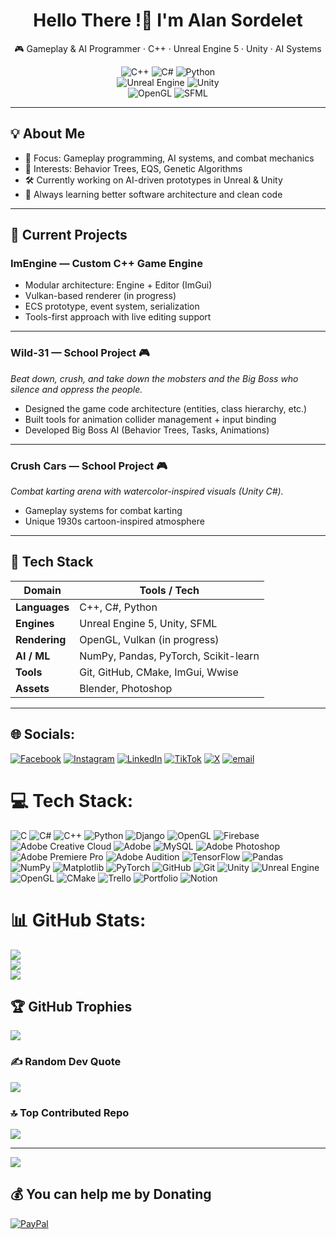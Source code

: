 <div align="center">

# Hello There !👋 I'm Alan Sordelet  
🎮 Gameplay & AI Programmer · C++ · Unreal Engine 5 · Unity · AI Systems  

![C++](https://img.shields.io/badge/C++-17%2F20-blue) 
![C#](https://img.shields.io/badge/C%23-Unity-purple) 
![Python](https://img.shields.io/badge/Python-3-yellow)  
![Unreal Engine](https://img.shields.io/badge/Unreal%20Engine-5-black) 
![Unity](https://img.shields.io/badge/Unity-2023-green)  
![OpenGL](https://img.shields.io/badge/OpenGL-Rendering-lightblue) 
![SFML](https://img.shields.io/badge/SFML-C++-brightgreen)  

---

</div>

## 💡 About Me
- 🎯 Focus: Gameplay programming, AI systems, and combat mechanics  
- 🔬 Interests: Behavior Trees, EQS, Genetic Algorithms  
- 🛠️ Currently working on AI-driven prototypes in Unreal & Unity  
- 🚀 Always learning better software architecture and clean code  

---

## 🔨 Current Projects
### **ImEngine — Custom C++ Game Engine**  
- Modular architecture: Engine + Editor (ImGui)  
- Vulkan-based renderer (in progress)  
- ECS prototype, event system, serialization  
- Tools-first approach with live editing support  

---

### **Wild-31 — School Project** 🎮  
*Beat down, crush, and take down the mobsters and the Big Boss who silence and oppress the people.*  
- Designed the game code architecture (entities, class hierarchy, etc.)  
- Built tools for animation collider management + input binding  
- Developed Big Boss AI (Behavior Trees, Tasks, Animations)  

---

### **Crush Cars — School Project** 🎮  
*Combat karting arena with watercolor-inspired visuals (Unity C#).*  
- Gameplay systems for combat karting  
- Unique 1930s cartoon-inspired atmosphere  

---

## 🧰 Tech Stack
| Domain         | Tools / Tech |
|----------------|--------------|
| **Languages**  | C++, C#, Python |
| **Engines**    | Unreal Engine 5, Unity, SFML |
| **Rendering**  | OpenGL, Vulkan (in progress) |
| **AI / ML**    | NumPy, Pandas, PyTorch, Scikit-learn |
| **Tools**      | Git, GitHub, CMake, ImGui, Wwise |
| **Assets**     | Blender, Photoshop |

---


## 🌐 Socials:
[![Facebook](https://img.shields.io/badge/Facebook-%231877F2.svg?logo=Facebook&logoColor=white)](https://facebook.com/AlanSordelet) [![Instagram](https://img.shields.io/badge/Instagram-%23E4405F.svg?logo=Instagram&logoColor=white)](https://instagram.com/alan_sordelet) [![LinkedIn](https://img.shields.io/badge/LinkedIn-%230077B5.svg?logo=linkedin&logoColor=white)](https://linkedin.com/in/alan-p-sordelet) [![TikTok](https://img.shields.io/badge/TikTok-%23000000.svg?logo=TikTok&logoColor=white)](https://tiktok.com/@alansordelet) [![X](https://img.shields.io/badge/X-black.svg?logo=X&logoColor=white)](https://x.com/AlanSortdeLa) [![email](https://img.shields.io/badge/Email-D14836?logo=gmail&logoColor=white)](mailto:alansordelet.as@gmail.com) 

# 💻 Tech Stack:
![C](https://img.shields.io/badge/c-%2300599C.svg?style=for-the-badge&logo=c&logoColor=white) ![C#](https://img.shields.io/badge/c%23-%23239120.svg?style=for-the-badge&logo=csharp&logoColor=white) ![C++](https://img.shields.io/badge/c++-%2300599C.svg?style=for-the-badge&logo=c%2B%2B&logoColor=white) ![Python](https://img.shields.io/badge/python-3670A0?style=for-the-badge&logo=python&logoColor=ffdd54) ![Django](https://img.shields.io/badge/django-%23092E20.svg?style=for-the-badge&logo=django&logoColor=white) ![OpenGL](https://img.shields.io/badge/OpenGL-%23FFFFFF.svg?style=for-the-badge&logo=opengl) ![Firebase](https://img.shields.io/badge/firebase-a08021?style=for-the-badge&logo=firebase&logoColor=ffcd34) ![Adobe Creative Cloud](https://img.shields.io/badge/Adobe%20Creative%20Cloud-DA1F26.svg?style=for-the-badge&logo=Adobe%20Creative%20Cloud&logoColor=white) ![Adobe](https://img.shields.io/badge/adobe-%23FF0000.svg?style=for-the-badge&logo=adobe&logoColor=white) ![MySQL](https://img.shields.io/badge/mysql-4479A1.svg?style=for-the-badge&logo=mysql&logoColor=white) ![Adobe Photoshop](https://img.shields.io/badge/adobe%20photoshop-%2331A8FF.svg?style=for-the-badge&logo=adobe%20photoshop&logoColor=white) ![Adobe Premiere Pro](https://img.shields.io/badge/Adobe%20Premiere%20Pro-9999FF.svg?style=for-the-badge&logo=Adobe%20Premiere%20Pro&logoColor=white) ![Adobe Audition](https://img.shields.io/badge/Adobe%20Audition-9999FF.svg?style=for-the-badge&logo=Adobe%20Audition&logoColor=white) ![TensorFlow](https://img.shields.io/badge/TensorFlow-%23FF6F00.svg?style=for-the-badge&logo=TensorFlow&logoColor=white) ![Pandas](https://img.shields.io/badge/pandas-%23150458.svg?style=for-the-badge&logo=pandas&logoColor=white) ![NumPy](https://img.shields.io/badge/numpy-%23013243.svg?style=for-the-badge&logo=numpy&logoColor=white) ![Matplotlib](https://img.shields.io/badge/Matplotlib-%23ffffff.svg?style=for-the-badge&logo=Matplotlib&logoColor=black) ![PyTorch](https://img.shields.io/badge/PyTorch-%23EE4C2C.svg?style=for-the-badge&logo=PyTorch&logoColor=white) ![GitHub](https://img.shields.io/badge/github-%23121011.svg?style=for-the-badge&logo=github&logoColor=white) ![Git](https://img.shields.io/badge/git-%23F05033.svg?style=for-the-badge&logo=git&logoColor=white) ![Unity](https://img.shields.io/badge/unity-%23000000.svg?style=for-the-badge&logo=unity&logoColor=white) ![Unreal Engine](https://img.shields.io/badge/unrealengine-%23313131.svg?style=for-the-badge&logo=unrealengine&logoColor=white) ![OpenGL](https://img.shields.io/badge/OpenGL-white?logo=OpenGL&style=for-the-badge) ![CMake](https://img.shields.io/badge/CMake-%23008FBA.svg?style=for-the-badge&logo=cmake&logoColor=white) ![Trello](https://img.shields.io/badge/Trello-%23026AA7.svg?style=for-the-badge&logo=Trello&logoColor=white) ![Portfolio](https://img.shields.io/badge/Portfolio-%23000000.svg?style=for-the-badge&logo=firefox&logoColor=#FF7139) ![Notion](https://img.shields.io/badge/Notion-%23000000.svg?style=for-the-badge&logo=notion&logoColor=white)
# 📊 GitHub Stats:
![](https://github-readme-stats.vercel.app/api?username=alansordelet&theme=dark&hide_border=false&include_all_commits=false&count_private=false)<br/>
![](https://nirzak-streak-stats.vercel.app/?user=alansordelet&theme=dark&hide_border=false)<br/>
![](https://github-readme-stats.vercel.app/api/top-langs/?username=alansordelet&theme=dark&hide_border=false&include_all_commits=false&count_private=false&layout=compact)

## 🏆 GitHub Trophies
![](https://github-profile-trophy.vercel.app/?username=alansordelet&theme=radical&no-frame=true&no-bg=false&margin-w=4)

### ✍️ Random Dev Quote
![](https://quotes-github-readme.vercel.app/api?type=horizontal&theme=radical)

### 🔝 Top Contributed Repo
![](https://github-contributor-stats.vercel.app/api?username=alansordelet&limit=5&theme=dark&combine_all_yearly_contributions=true)

---
[![](https://visitcount.itsvg.in/api?id=alansordelet&icon=0&color=0)](https://visitcount.itsvg.in)

  ## 💰 You can help me by Donating
  [![PayPal](https://img.shields.io/badge/PayPal-00457C?style=for-the-badge&logo=paypal&logoColor=white)](https://paypal.me/AlanSordelet) 

  
